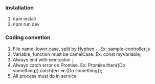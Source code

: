 ### Installation
1. npm install
2. npm run dev

### Coding convetion
1. File name: lower case, split by Hyphen `-`. Ex: sample-controller.js
2. Variable, function must be camelCase. Ex: const myVariable;
3. Always end with semicolon `;`
4. Always catch error on Promise. Ex: Promise.then({Do something}).catch(err => {Do something});
5. All process must do in service 
